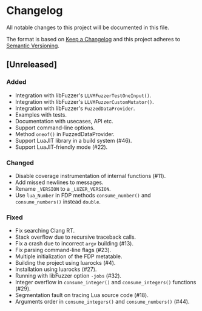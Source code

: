 # Changelog

All notable changes to this project will be documented in this file.

The format is based on [Keep a Changelog](https://keepachangelog.com/en/1.0.0/)
and this project adheres to [Semantic Versioning](https://semver.org/spec/v2.0.0.html).

## [Unreleased]

### Added

- Integration with libFuzzer's `LLVMFuzzerTestOneInput()`.
- Integration with libFuzzer's `LLVMFuzzerCustomMutator()`.
- Integration with libFuzzer's `FuzzedDataProvider`.
- Examples with tests.
- Documentation with usecases, API etc.
- Support command-line options.
- Method `oneof()` in FuzzedDataProvider.
- Support LuaJIT library in a build system (#46).
- Support LuaJIT-friendly mode (#22).

### Changed

- Disable coverage instrumentation of internal functions (#11).
- Add missed newlines to messages.
- Rename `_VERSION` to a `_LUZER_VERSION`.
- Use `lua_Number` in FDP methods `consume_number()` and
  `consume_numbers()` instead `double`.

### Fixed

- Fix searching Clang RT.
- Stack overflow due to recursive traceback calls.
- Fix a crash due to incorrect `argv` building (#13).
- Fix parsing command-line flags (#23).
- Multiple initialization of the FDP metatable.
- Building the project using luarocks (#4).
- Installation using luarocks (#27).
- Running with libFuzzer option `-jobs` (#32).
- Integer overflow in `consume_integer()` and `consume_integers()`
  functions (#29).
- Segmentation fault on tracing Lua source code (#18).
- Arguments order in `consume_integers()` and `consume_numbers()` (#44).
